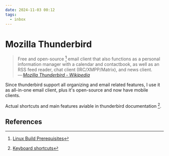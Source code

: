 ```yaml
---
date: 2024-11-03 00:12
tags:
  - inbox
---
```

# Mozilla Thunderbird

> Free and open-source [^1] email client that also functions as a personal
> information manager with a calendar and contactbook, as well as an RSS feed
> reader, chat client (IRC/XMPP/Matrix), and news client.\
> — <cite>[Mozilla Thunderbird - Wikipedia](https://en.wikipedia.org/wiki/Mozilla_Thunderbird)</cite>

Since thunderbird support all organizing and email related features, I use it as
all-in-one email client, plus it's open-source and now have mobile clients.

Actual shortcuts and main features aviable in thunderbird documentation [^2].

## References

[^1]: [Linux Build Prerequisites](https://developer.thunderbird.net/thunderbird-development/building-thunderbird/linux-build-prerequisites#getting-the-code)
[^2]: [Keyboard shortcuts](https://support.mozilla.org/en-US/kb/keyboard-shortcuts-thunderbird#w_list-of-keyboard-shortcuts)

